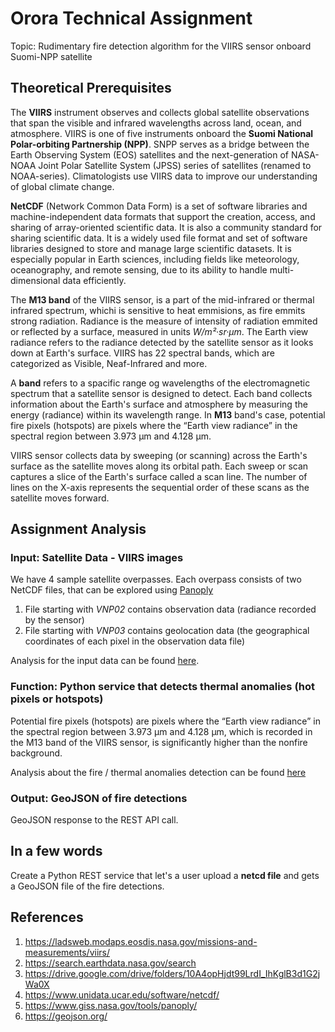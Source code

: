 # Orora Technical Assignment

Topic: Rudimentary fire detection algorithm for the VIIRS sensor onboard Suomi-NPP satellite

## Theoretical Prerequisites

The **VIIRS** instrument observes and collects global satellite observations that span the visible and infrared wavelengths across land, ocean, and atmosphere.
VIIRS is one of five instruments onboard the **Suomi National Polar-orbiting Partnership (NPP)**. SNPP serves as a bridge between the Earth Observing System (EOS)
satellites and the next-generation of NASA-NOAA Joint Polar Satellite System (JPSS) series of satellites (renamed to NOAA-series).  Climatologists use VIIRS data 
to improve our understanding of global climate change.

**NetCDF** (Network Common Data Form) is a set of software libraries and machine-independent data formats that support the creation, access, and sharing of array-oriented 
scientific data. It is also a community standard for sharing scientific data. It is a widely used file format and set of software libraries designed to store and manage 
large scientific datasets. It is especially popular in Earth sciences, including fields like meteorology, oceanography, and remote sensing, due to its ability to handle 
multi-dimensional data efficiently.

The **M13 band** of the VIIRS sensor, is a part of the mid-infrared or thermal infrared spectrum, whichi is sensitive to heat emmisions, as fire emmits strong radiation. 
Radiance is the measure of intensity of radiation emmited or reflected by a surface, measured in units *W/m²·sr·μm*. The Earth view radiance refers to the radiance detected 
by the satellite sensor as it looks down at Earth's surface. VIIRS has 22 spectral bands, which are categorized as Visible, Neaf-Infrared and more.

A **band** refers to a spacific range og wavelengths of the electromagnetic spectrum that a satellite sensor is designed to detect. Each band collects information about the
Earth's surface and atmosphere by measuring the energy (radiance) within its wavelength range. In **M13** band's case, potential fire pixels (hotspots) are pixels where the 
“Earth view radiance” in the spectral region between 3.973 μm and 4.128 μm.

VIIRS sensor collects data by sweeping (or scanning) across the Earth's surface as the satellite moves along its orbital path. Each sweep or scan captures a slice of the 
Earth's surface called a scan line. The number of lines on the X-axis represents the sequential order of these scans as the satellite moves forward.

## Assignment Analysis

### Input: Satellite Data - VIIRS images

We have 4 sample satellite overpasses. Each overpass consists of two NetCDF files, that can be explored using [Panoply](https://www.giss.nasa.gov/tools/panoply/)

1. File starting with *VNP02* contains observation data (radiance recorded by the sensor)
2. File starting with *VNP03* contains geolocation data (the geographical coordinates of each pixel in the observation data file)

Analysis for the input data can be found [here](./input-data.md).

### Function: Python service that detects thermal anomalies (hot pixels or hotspots)

Potential fire pixels (hotspots) are pixels where the “Earth view radiance” in the spectral region between 3.973 μm and 4.128 μm, which is recorded in the M13 band of the VIIRS 
sensor, is significantly higher than the nonfire background.

Analysis about the fire / thermal anomalies detection can be found [here](./thermal-anomalies-detection.md)

### Output: GeoJSON of fire detections

GeoJSON response to the REST API call.

## In a few words

Create a Python REST service that let's a user upload a **netcd file** and gets a GeoJSON file of the fire detections.

## References

1. https://ladsweb.modaps.eosdis.nasa.gov/missions-and-measurements/viirs/
2. https://search.earthdata.nasa.gov/search
3. https://drive.google.com/drive/folders/10A4opHjdt99LrdI_IhKglB3d1G2jWa0X
4. https://www.unidata.ucar.edu/software/netcdf/
5. https://www.giss.nasa.gov/tools/panoply/
6. https://geojson.org/
